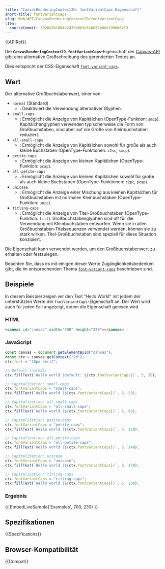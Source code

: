 ```yaml
---
title: "CanvasRenderingContext2D: fontVariantCaps-Eigenschaft"
short-title: fontVariantCaps
slug: Web/API/CanvasRenderingContext2D/fontVariantCaps
l10n:
  sourceCommit: 3928d2b1004e2435e063ef4b037e06e1906d62f3
---
```


{{APIRef}}

Die **`CanvasRenderingContext2D.fontVariantCaps`**-Eigenschaft der [Canvas-API](/de/docs/Web/API/Canvas_API) gibt eine alternative Großschreibung des gerenderten Textes an.

Dies entspricht der CSS-Eigenschaft [`font-variant-caps`](/de/docs/Web/CSS/font-variant-caps).

## Wert

Der alternative Großbuchstabenwert, einer von:

- `normal` (Standard)
  - : Deaktiviert die Verwendung alternativer Glyphen.
- `small-caps`
  - : Ermöglicht die Anzeige von Kapitälchen (OpenType-Funktion: `smcp`).
    Kapitälchenglyphen verwenden typischerweise die Form von Großbuchstaben, sind aber auf die Größe von Kleinbuchstaben reduziert.
- `all-small-caps`
  - : Ermöglicht die Anzeige von Kapitälchen sowohl für große als auch kleine Buchstaben (OpenType-Funktionen: `c2sc`, `smcp`).
- `petite-caps`
  - : Ermöglicht die Anzeige von kleinen Kapitälchen (OpenType-Funktion: `pcap`).
- `all-petite-caps`
  - : Ermöglicht die Anzeige von kleinen Kapitälchen sowohl für große als auch kleine Buchstaben (OpenType-Funktionen: `c2pc`, `pcap`).
- `unicase`
  - : Ermöglicht die Anzeige einer Mischung aus kleinen Kapitälchen für Großbuchstaben mit normalen Kleinbuchstaben (OpenType-Funktion: `unic`).
- `titling-caps`
  - : Ermöglicht die Anzeige von Titel-Großbuchstaben (OpenType-Funktion: `titl`).
    Großbuchstabenglyphen sind oft für die Verwendung mit Kleinbuchstaben entworfen.
    Wenn sie in allen Großbuchstaben-Titelsequenzen verwendet werden, können sie zu stark wirken.
    Titel-Großbuchstaben sind speziell für diese Situation konzipiert.

Die Eigenschaft kann verwendet werden, um den Großbuchstabenwert zu erhalten oder festzulegen.

Beachten Sie, dass es mit einigen dieser Werte Zugänglichkeitsbedenken gibt, die im entsprechenden Thema [`font-variant-caps`](/de/docs/Web/CSS/font-variant-caps#accessibility) beschrieben sind.

## Beispiele

In diesem Beispiel zeigen wir den Text "Hello World" mit jedem der unterstützten Werte der `fontVariantCaps`-Eigenschaft an.
Der Wert wird auch für jeden Fall angezeigt, indem die Eigenschaft gelesen wird.

### HTML

```html
<canvas id="canvas" width="700" height="220"></canvas>
```

### JavaScript

```js
const canvas = document.getElementById("canvas");
const ctx = canvas.getContext("2d");
ctx.font = "20px serif";

// Default (normal)
ctx.fillText(`Hello world (default: ${ctx.fontVariantCaps})`, 5, 20);

// Capitalization: small-caps
ctx.fontVariantCaps = "small-caps";
ctx.fillText(`Hello world (${ctx.fontVariantCaps})`, 5, 50);

// Capitalization: all-small-caps
ctx.fontVariantCaps = "all-small-caps";
ctx.fillText(`Hello world (${ctx.fontVariantCaps})`, 5, 80);

// Capitalization: petite-caps
ctx.fontVariantCaps = "petite-caps";
ctx.fillText(`Hello world (${ctx.fontVariantCaps})`, 5, 110);

// Capitalization: all-petite-caps
ctx.fontVariantCaps = "all-petite-caps";
ctx.fillText(`Hello world (${ctx.fontVariantCaps})`, 5, 140);

// Capitalization: unicase
ctx.fontVariantCaps = "unicase";
ctx.fillText(`Hello world (${ctx.fontVariantCaps})`, 5, 170);

// Capitalization: titling-caps
ctx.fontVariantCaps = "titling-caps";
ctx.fillText(`Hello world (${ctx.fontVariantCaps})`, 5, 200);
```

### Ergebnis

{{ EmbedLiveSample('Examples', 700, 230) }}

## Spezifikationen

{{Specifications}}

## Browser-Kompatibilität

{{Compat}}
